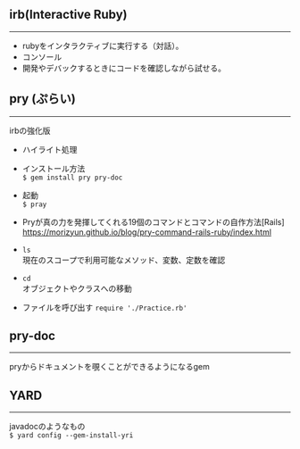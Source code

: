 ## irb(Interactive Ruby)
---
- rubyをインタラクティブに実行する（対話）。
- コンソール  
- 開発やデバックするときにコードを確認しながら試せる。


## pry (ぷらい)
---
irbの強化版
- ハイライト処理 
- インストール方法   
`$ gem install pry pry-doc`  
- 起動  
`$ pray`

- Pryが真の力を発揮してくれる19個のコマンドとコマンドの自作方法[Rails]  
https://morizyun.github.io/blog/pry-command-rails-ruby/index.html
- `ls`  
現在のスコープで利用可能なメソッド、変数、定数を確認
- `cd`  
オブジェクトやクラスへの移動
- ファイルを呼び出す
`require './Practice.rb'`


## pry-doc 
---
pryからドキュメントを覗くことができるようになるgem



## YARD
---
javadocのようなもの  
`$ yard config --gem-install-yri`